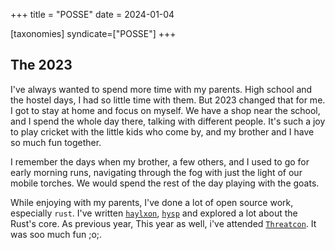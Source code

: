 +++
title = "POSSE"
date = 2024-01-04

[taxonomies]
syndicate=["POSSE"]
+++

## The 2023

I've always wanted to spend more time with my parents. High school and the
hostel days, I had so little time with them. But 2023 changed that for me. I
got to stay at home and focus on myself. We have a shop near the school, and I
spend the whole day there, talking with different people. It's such a joy to
play cricket with the little kids who come by, and my brother and I have so
much fun together.

I remember the days when my brother, a few others, and I used to go for early
morning runs, navigating through the fog with just the light of our mobile
torches. We would spend the rest of the day playing with the goats.

While enjoying with my parents, I've done a lot of open source work, especially
`rust`. I've written [`haylxon`][haylxon], [`hysp`][hysp] and explored a lot
about the Rust's core. As previous year, This year as well, i've attended
[`Threatcon`][threatcon]. It was soo much fun ;o;.


<!-- links -->
[haylxon]: https://github.com/pwnwriter/haylxon
[hysp]: https://github.com/pwnwriter/hysp
[threatcon]: https://threatcon.io
